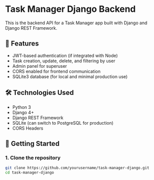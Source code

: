 # Task Manager Django Backend

This is the backend API for a Task Manager app built with Django and Django REST Framework.

## 🔧 Features

- JWT-based authentication (if integrated with Node)
- Task creation, update, delete, and filtering by user
- Admin panel for superuser
- CORS enabled for frontend communication
- SQLite3 database (for local and minimal production use)

## 🛠️ Technologies Used

- Python 3
- Django 4+
- Django REST Framework
- SQLite (can switch to PostgreSQL for production)
- CORS Headers

## 🚀 Getting Started

### 1. Clone the repository

```bash
git clone https://github.com/yourusername/task-manager-django.git
cd task-manager-django
